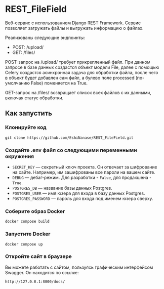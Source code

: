 # REST_FileField

Веб-сервис с использованием Django REST Framework. Сервис позволяет загружать файлы и выгружать информацию о файлах.

Реализованы следующие эндпоинты:
- POST: /upload/
- GET: /files/

POST-запрос на /upload/ требует прикрепленный файл. При данном запросе в базе данных создастся объект модели File, далее с помощью Celery создастся асинхронная задача для обработки файла, после чего в объект будет добавлен сам файл, а булево поле processed (по-умолчанию False) поменяется на True.

GET-запрос на /files/ возвращает список всех файлов с их данными, включая статус обработки.

## Как запустить

### Клонируйте код
```
git clone https://github.com/EshiNanase/REST_FileField.git
```

### Создайте .env файл со следующими переменными окружения

- `SECRET_KEY` — секретный ключ проекта. Он отвечает за шифрование на сайте. Например, им зашифрованы все пароли на вашем сайте.
- `DEBUG` — дебаг-режим. Для разработки - `False`, для продакшена - `True`.
- `POSTGRES_DB` — название базы данных Postgres.
- `POSTGRES_USER` — имя юзера для входа в базу данных Postgres.
- `POSTGRES_PASSWORD` — пароль для входа под именем юзера сверху.

### Соберите образ Docker
```
docker compose build
```

### Запустите Docker
```
docker compose up
```

### Откройте сайт в браузере

Вы можете работать с сайтом, пользуясь графическим интерфейсом Swagger. Он находится по ссылке:
```
http://127.0.0.1:8000/docs/
```

